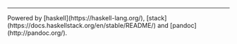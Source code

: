 ***

<div class="footer">
Powered by [haskell](https://haskell-lang.org/), [stack](https://docs.haskellstack.org/en/stable/README/) and [pandoc](http://pandoc.org/).
</div>